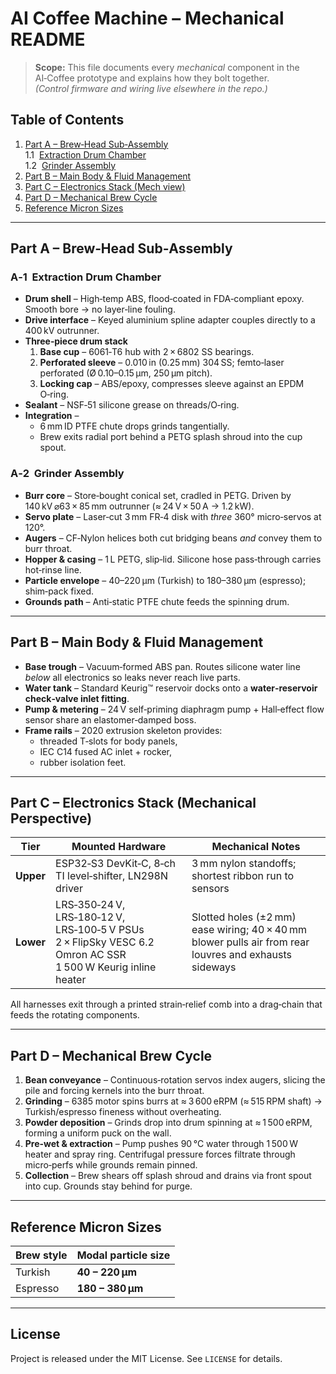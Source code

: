 # AI Coffee Machine – Mechanical README

> **Scope:** This file documents every *mechanical* component in the AI‑Coffee prototype and explains how they bolt together.  
> *(Control firmware and wiring live elsewhere in the repo.)*

## Table&nbsp;of&nbsp;Contents
1. [Part A – Brew‑Head Sub‑Assembly](#part-a--brew-head-sub-assembly)  
   1.1  [Extraction Drum Chamber](#a-1--extraction-drum-chamber)  
   1.2  [Grinder Assembly](#a-2--grinder-assembly)  
2. [Part B – Main Body & Fluid Management](#part-b--main-body--fluid-management)  
3. [Part C – Electronics Stack (Mech view)](#part-c--electronics-stack-mechanical-perspective)  
4. [Part D – Mechanical Brew Cycle](#part-d--mechanical-brew-cycle)  
5. [Reference Micron Sizes](#reference-micron-sizes)

---

## Part A – Brew‑Head Sub‑Assembly

### A‑1  Extraction Drum Chamber
* **Drum shell** – High‑temp ABS, flood‑coated in FDA‑compliant epoxy. Smooth bore → no layer‑line fouling.  
* **Drive interface** – Keyed aluminium spline adapter couples directly to a 400 kV outrunner.  
* **Three‑piece drum stack**
  1. **Base cup** – 6061‑T6 hub with 2 × 6802 SS bearings.  
  2. **Perforated sleeve** – 0.010 in (0.25 mm) 304 SS; femto‑laser perforated (Ø 0.10–0.15 µm, 250 µm pitch).  
  3. **Locking cap** – ABS/epoxy, compresses sleeve against an EPDM O‑ring.  
* **Sealant** – NSF‑51 silicone grease on threads/O‑ring.  
* **Integration** –  
  * 6 mm ID PTFE chute drops grinds tangentially.  
  * Brew exits radial port behind a PETG splash shroud into the cup spout.

### A‑2  Grinder Assembly
* **Burr core** – Store‑bought conical set, cradled in PETG. Driven by 140 kV ⌀63 × 85 mm outrunner (≈ 24 V × 50 A → 1.2 kW).  
* **Servo plate** – Laser‑cut 3 mm FR‑4 disk with *three* 360° micro‑servos at 120°.  
* **Augers** – CF‑Nylon helices both cut bridging beans *and* convey them to burr throat.  
* **Hopper & casing** – 1 L PETG, slip‑lid. Silicone hose pass‑through carries hot‑rinse line.  
* **Particle envelope** – 40–220 µm (Turkish) to 180–380 µm (espresso); shim‑pack fixed.  
* **Grounds path** – Anti‑static PTFE chute feeds the spinning drum.

---

## Part B – Main Body & Fluid Management
* **Base trough** – Vacuum‑formed ABS pan. Routes silicone water line *below* all electronics so leaks never reach live parts.  
* **Water tank** – Standard Keurig™ reservoir docks onto a **water‑reservoir check‑valve inlet fitting**.  
* **Pump & metering** – 24 V self‑priming diaphragm pump + Hall‑effect flow sensor share an elastomer‑damped boss.  
* **Frame rails** – 2020 extrusion skeleton provides:  
  * threaded T‑slots for body panels,  
  * IEC C14 fused AC inlet + rocker,  
  * rubber isolation feet.

---

## Part C – Electronics Stack (Mechanical Perspective)

| Tier | Mounted Hardware | Mechanical Notes |
|------|------------------|------------------|
| **Upper** | ESP32‑S3 DevKit‑C, 8‑ch TI level‑shifter, LN298N driver | 3 mm nylon standoffs; shortest ribbon run to sensors |
| **Lower** | LRS‑350‑24 V, LRS‑180‑12 V, LRS‑100‑5 V PSUs<br>2 × FlipSky VESC 6.2<br>Omron AC SSR<br>1 500 W Keurig inline heater | Slotted holes (±2 mm) ease wiring; 40 × 40 mm blower pulls air from rear louvres and exhausts sideways |

All harnesses exit through a printed strain‑relief comb into a drag‑chain that feeds the rotating components.

---

## Part D – Mechanical Brew Cycle

1. **Bean conveyance** – Continuous‑rotation servos index augers, slicing the pile and forcing kernels into the burr throat.  
2. **Grinding** – 6385 motor spins burrs at ≈ 3 600 eRPM (≈ 515 RPM shaft) → Turkish/espresso fineness without overheating.  
3. **Powder deposition** – Grinds drop into drum spinning at ≈ 1 500 eRPM, forming a uniform puck on the wall.  
4. **Pre‑wet & extraction** – Pump pushes 90 °C water through 1 500 W heater and spray ring. Centrifugal pressure forces filtrate through micro‑perfs while grounds remain pinned.  
5. **Collection** – Brew shears off splash shroud and drains via front spout into cup. Grounds stay behind for purge.

---

## Reference Micron Sizes

| Brew style | Modal particle size |
|------------|--------------------|
| Turkish    | **40 – 220 µm** |
| Espresso   | **180 – 380 µm** |

---

## License
Project is released under the MIT License. See `LICENSE` for details.
